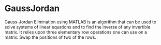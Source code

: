 # GaussJordan
Gauss-Jordan Elimination using MATLAB is an algorithm that can be used to solve systems of linear equations and to find the inverse of any invertible matrix. It relies upon three elementary row operations one can use on a matrix: Swap the positions of two of the rows.
